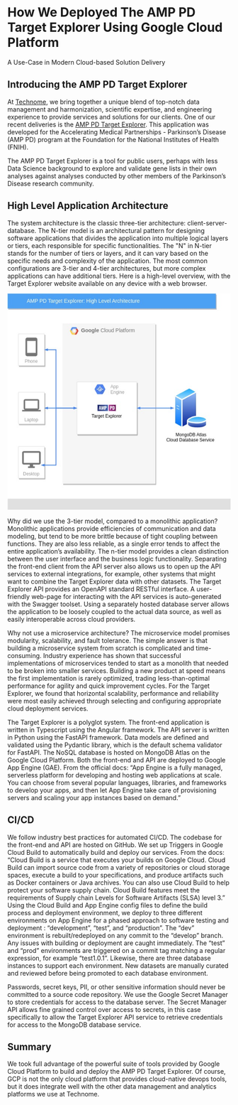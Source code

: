 # How We Deployed The AMP PD Target Explorer Using Google Cloud Platform
A Use-Case in Modern Cloud-based Solution Delivery

## Introducing the AMP PD Target Explorer

At [Technome](https://www.technome.io), we bring together a unique blend of top-notch data management and harmonization, scientific expertise, and engineering experience to provide services and solutions for our clients. One of our recent deliveries is the [AMP PD Target Explorer](https://www.target-explorer.amp-pd.org). This application was developed for the Accelerating Medical Partnerships - Parkinson’s Disease (AMP PD) program at the Foundation for the National Institutes of Health (FNIH).

The AMP PD Target Explorer is a tool for public users, perhaps with less Data Science background to explore and validate gene lists in their own analyses against analyses conducted by other members of the Parkinson’s Disease research community.

## High Level Application Architecture

The system architecture is the classic three-tier architecture: client-server-database. The N-tier model is an architectural pattern for designing software applications that divides the application into multiple logical layers or tiers, each responsible for specific functionalities. The "N" in N-tier stands for the number of tiers or layers, and it can vary based on the specific needs and complexity of the application. The most common configurations are 3-tier and 4-tier architectures, but more complex applications can have additional tiers. Here is a high-level overview, with the Target Explorer website available on any device with a web browser.

![High Level Architecture Diagram](/images/TargetExplorerHLA.jpg)

Why did we use the 3-tier model, compared to a monolithic application? Monolithic applications provide efficiencies of communication and data modeling, but tend to be more brittle because of tight coupling between functions. They are also less reliable, as a single error tends to affect the entire application’s availability. The n-tier model provides a clean distinction between the user interface and the business logic functionality. Separating the front-end client from the API server also allows us to open up the API services to external integrations, for example, other systems that might want to combine the Target Explorer data with other datasets. The Target Explorer API provides an OpenAPI standard RESTful interface. A user-friendly web-page for interacting with the API services is auto-generated with the Swagger toolset. Using a separately hosted database server allows the application to be loosely coupled to the actual data source, as well as easily interoperable across cloud providers. 

Why not use a microservice architecture? The microservice model promises modularity, scalability, and fault tolerance. The simple answer is that building a microservice system from scratch is complicated and time-consuming. Industry experience has shown that successful implementations of microservices tended to start as a monolith that needed to be broken into smaller services. Building a new product at speed means the first implementation is rarely optimized, trading less-than-optimal performance for agility and quick improvement cycles. For the Target Explorer, we found that horizontal scalability, performance and reliability were most easily achieved through selecting and configuring appropriate cloud deployment services.

The Target Explorer is a polyglot system. The front-end application is written in Typescript using the Angular framework. The API server is written in Python using the FastAPI framework. Data models are defined and validated using the Pydantic library, which is the default schema validator for FastAPI. The NoSQL database is hosted on MongoDB Atlas on the Google Cloud Platform. Both the front-end and API are deployed to Google App Engine (GAE). From the official docs: “App Engine is a fully managed, serverless platform for developing and hosting web applications at scale. You can choose from several popular languages, libraries, and frameworks to develop your apps, and then let App Engine take care of provisioning servers and scaling your app instances based on demand.”

## CI/CD

We follow industry best practices for automated CI/CD. The codebase for the front-end and API are hosted on GitHub. We set up Triggers in Google Cloud Build to automatically build and deploy our services. From the docs: “Cloud Build is a service that executes your builds on Google Cloud. Cloud Build can import source code from a variety of repositories or cloud storage spaces, execute a build to your specifications, and produce artifacts such as Docker containers or Java archives. You can also use Cloud Build to help protect your software supply chain. Cloud Build features meet the requirements of Supply chain Levels for Software Artifacts (SLSA) level 3.” Using the Cloud Build and App Engine config files to define the build process and deployment environment, we  deploy to three different environments on App Engine for a phased approach to software testing and deployment : “development”, “test”, and “production”. The “dev” environment is rebuilt/redeployed on any commit to the “develop” branch. Any issues with building or deployment are caught immediately. The “test” and “prod” environments are triggered on a commit tag matching a regular expression, for example “test1.0.1”. Likewise, there are three database instances to support each environment. New datasets are manually curated and reviewed before being promoted to each database environment.

Passwords, secret keys, PII, or other sensitive information should never be committed to a source code repository. We use the Google Secret Manager to store credentials for access to the database server. The Secret Manager API allows fine grained control over access to secrets, in this case specifically to allow the Target Explorer API service to retrieve credentials for access to the MongoDB database service.

## Summary

We took full advantage of the powerful suite of tools provided by Google Cloud Platform to build and deploy the AMP PD Target Explorer. Of course, GCP is not the only cloud platform that provides cloud-native devops tools, but it does integrate well with the other data management and analytics platforms we use at Technome.
